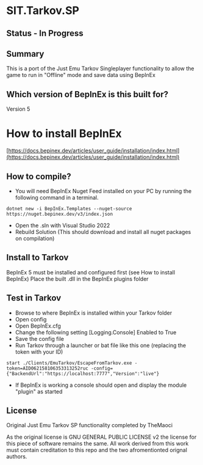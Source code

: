 # SIT.Tarkov.SP

## Status - In Progress

## Summary

This is a port of the Just Emu Tarkov Singleplayer functionality to allow the game to run in "Offline" mode and save data using BepInEx

## Which version of BepInEx is this built for?
Version 5

# How to install BepInEx
[https://docs.bepinex.dev/articles/user_guide/installation/index.html](https://docs.bepinex.dev/articles/user_guide/installation/index.html)

## How to compile? 
- You will need BepInEx Nuget Feed installed on your PC by running the following command in a terminal. 
```
dotnet new -i BepInEx.Templates --nuget-source https://nuget.bepinex.dev/v3/index.json
```
- Open the .sln with Visual Studio 2022
- Rebuild Solution (This should download and install all nuget packages on compilation)

## Install to Tarkov
BepInEx 5 must be installed and configured first (see How to install BepInEx)
Place the built .dll in the BepInEx plugins folder

## Test in Tarkov
- Browse to where BepInEx is installed within your Tarkov folder
- Open config
- Open BepInEx.cfg
- Change the following setting [Logging.Console] Enabled to True
- Save the config file
- Run Tarkov through a launcher or bat file like this one (replacing the token with your ID)
```
start ./Clients/EmuTarkov/EscapeFromTarkov.exe -token=AID062158106353313252ruc -config={"BackendUrl":"https://localhost:7777","Version":"live"}
```
- If BepInEx is working a console should open and display the module "plugin" as started

## License

Original Just Emu Tarkov SP functionality completed by TheMaoci

As the original license is GNU GENERAL PUBLIC LICENSE v2 the license for this piece of software remains the same.
All work derived from this work must contain creditation to this repo and the two afromentionted orignal authors.
